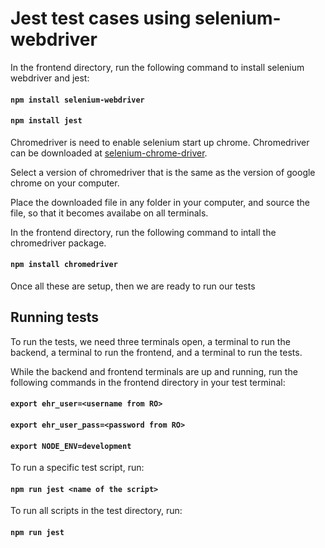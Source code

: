 # Jest test cases using selenium-webdriver

In the frontend directory, run the following command to install selenium webdriver and jest:

####   `npm install selenium-webdriver`

####    `npm install jest`

Chromedriver is need to enable selenium start up chrome. Chromedriver can be downloaded at [selenium-chrome-driver](https://chromedriver.chromium.org/downloads).

Select a version of chromedriver that is the same as the version of google chrome on your computer.

Place the downloaded file in any folder in your computer, and source the file, so that it becomes availabe on all terminals.

In the frontend directory, run the following command to intall the chromedriver package.

####   `npm install chromedriver`

Once all these are setup, then we are ready to run our tests

## Running tests

To run the tests, we need three terminals open, a terminal to run the backend, a terminal to run the frontend, and a terminal to run the tests.

While the backend and frontend terminals are up and running, run the following commands in the frontend directory in your test terminal:

#### `export ehr_user=<username from RO>`
#### `export ehr_user_pass=<password from RO>`
#### `export NODE_ENV=development`

To run a specific test script, run:

#### `npm run jest <name of the script>`

To run all scripts in the test directory, run:
#### `npm run jest`
